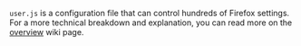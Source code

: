 `user.js` is a configuration file that can control hundreds of Firefox settings. For a more technical breakdown and explanation, you can read more on the [overview](https://github.com/arkenfox/user.js/wiki/1.1-Overview) wiki page.

